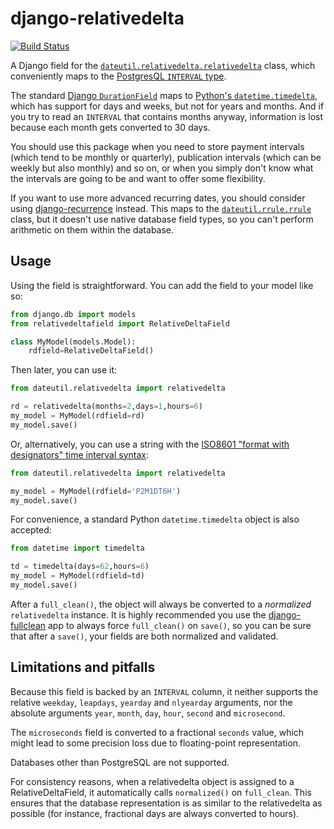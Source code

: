 # django-relativedelta

[![Build Status](https://travis-ci.org/CodeYellowBV/django-relativedelta.svg?branch=master)](https://travis-ci.org/CodeYellowBV/django-relativedelta)

A Django field for the [`dateutil.relativedelta.relativedelta`](http://dateutil.readthedocs.io/en/stable/relativedelta.html) class,
which conveniently maps to the [PostgresQL `INTERVAL` type](https://www.postgresql.org/docs/current/static/datatype-datetime.html#DATATYPE-INTERVAL-INPUT).

The standard [Django `DurationField`](https://docs.djangoproject.com/en/1.10/ref/models/fields/#durationfield)
maps to [Python's `datetime.timedelta`](https://docs.python.org/3/library/datetime.html#datetime.timedelta), which
has support for days and weeks, but not for years and months.  And if you try to read an `INTERVAL` that contains
months anyway, information is lost because each month gets converted to 30 days.

You should use this package when you need to store payment intervals
(which tend to be monthly or quarterly), publication intervals (which
can be weekly but also monthly) and so on, or when you simply don't
know what the intervals are going to be and want to offer some
flexibility.

If you want to use more advanced recurring dates, you should consider
using [django-recurrence](https://github.com/django-recurrence/django-recurrence)
instead.  This maps to the [`dateutil.rrule.rrule`](http://dateutil.readthedocs.io/en/stable/rrule.html)
class, but it doesn't use native database field types, so you can't
perform arithmetic on them within the database.

## Usage

Using the field is straightforward.  You can add the field to your
model like so:

```python
from django.db import models
from relativedeltafield import RelativeDeltaField

class MyModel(models.Model):
	rdfield=RelativeDeltaField()
```

Then later, you can use it:

```python
from dateutil.relativedelta import relativedelta

rd = relativedelta(months=2,days=1,hours=6)
my_model = MyModel(rdfield=rd)
my_model.save()
```

Or, alternatively, you can use a string with the
[ISO8601 "format with designators" time interval syntax](https://www.postgresql.org/docs/current/static/datatype-datetime.html#DATATYPE-INTERVAL-INPUT):

```python
from dateutil.relativedelta import relativedelta

my_model = MyModel(rdfield='P2M1DT6H')
my_model.save()
```

For convenience, a standard Python `datetime.timedelta` object is
also accepted:

```python
from datetime import timedelta

td = timedelta(days=62,hours=6)
my_model = MyModel(rdfield=td)
my_model.save()
```

After a `full_clean()`, the object will always be converted to a
_normalized_ `relativedelta` instance.  It is highly recommended
you use the [django-fullclean](https://github.com/fish-ball/django-fullclean)
app to always force `full_clean()` on `save()`, so you can be
sure that after a `save()`, your fields are both normalized
and validated.


## Limitations and pitfalls

Because this field is backed by an `INTERVAL` column, it neither
supports the relative `weekday`, `leapdays`, `yearday` and `nlyearday`
arguments, nor the absolute arguments `year`, `month`, `day`, `hour`,
`second` and `microsecond`.

The `microseconds` field is converted to a fractional `seconds` value,
which might lead to some precision loss due to floating-point
representation.

Databases other than PostgreSQL are not supported.

For consistency reasons, when a relativedelta object is assigned to a
RelativeDeltaField, it automatically calls `normalized()` on
`full_clean`.  This ensures that the database representation is as
similar to the relativedelta as possible (for instance, fractional
days are always converted to hours).
